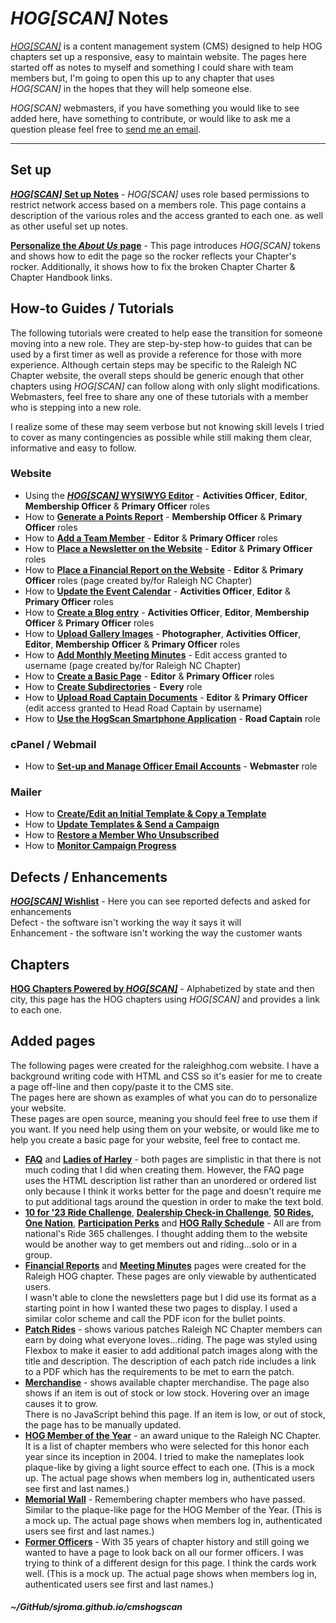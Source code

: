 
# _HOG\[SCAN\]_ Notes

<a href="https://www.hogscan.com" target="_blank">_HOG\[SCAN\]_</a> is a content management system (CMS) designed to help HOG chapters set up a responsive, easy to maintain website. The pages here started off as notes to myself and something I could share with team members but, I'm going to open this up to any chapter that uses _HOG\[SCAN\]_ in the hopes that they will help someone else.  

_HOG\[SCAN\]_ webmasters, if you have something you would like to see added here, have something to contribute, or would like to ask me a question please feel free to [send me an email](mailto:webmaster@raleighhog.com).  

---    
## Set up  
<a href="https://sjroma.github.io/cmshogscan/cmswebsite/" target="_blank">**_HOG\[SCAN\]_ Set up Notes**</a> - _HOG\[SCAN\]_ uses role based permissions to restrict network access based on a members role. This page contains a description of the various roles and the access granted to each one. as well as other useful set up notes.  

<a href="https://sjroma.github.io/cmshogscan/cmswebsite/personalize.html" target="_blank">**Personalize the _About Us_ page**</a> - This page introduces _HOG\[SCAN\]_ tokens and shows how to edit the page so the rocker reflects your Chapter's rocker. Additionally, it shows how to fix the broken Chapter Charter &amp; Chapter Handbook links.

## How-to Guides / Tutorials  
The following tutorials were created to help ease the transition for someone moving into a new role. They are step-by-step how-to guides that can be used by a first timer as well as provide a reference for those with more experience. Although certain steps may be specific to the Raleigh NC Chapter website, the overall steps should be generic enough that other chapters using _HOG\[SCAN\]_ can follow along with only slight modifications.  
Webmasters, feel free to share any one of these tutorials with a member who is stepping into a new role.     

I realize some of these may seem verbose but not knowing skill levels I tried to cover as many contingencies as possible while still making them clear, informative and easy to follow.  
### Website 
* Using the <a href="https://sjroma.github.io/cmshogscan/updateralhog/procedures/stepsWysiwygEditor.html" target="_blank">**_HOG\[SCAN\]_ WYSIWYG Editor**</a> - **Activities Officer**, **Editor**, **Membership Officer** & **Primary Officer** roles
* How to <a href="https://sjroma.github.io/cmshogscan/updateralhog/procedures/stepsParticipateReportIndiv.html" target="_blank">**Generate a Points Report**</a> - **Membership Officer** & **Primary Officer** roles  
* How to <a href="https://sjroma.github.io/cmshogscan/updateralhog/procedures/stepsAddTeamMember.html" target="_blank">**Add a Team Member**</a> - **Editor** & **Primary Officer** roles   
* How to <a href="https://sjroma.github.io/cmshogscan/updateralhog/procedures/stepsNewslettersUpdate.html" target="_blank">**Place a Newsletter on the Website**</a> - **Editor** & **Primary Officer** roles    
* How to <a href="https://sjroma.github.io/cmshogscan/updateralhog/procedures/stepsFinancialReport.html" target="_blank">**Place a Financial Report on the Website**</a> - **Editor** & **Primary Officer** roles (page created by/for Raleigh NC Chapter)  
* How to <a href="https://sjroma.github.io/cmshogscan/updateralhog/procedures/stepsEventCalUpdate.html" target="_blank">**Update the Event Calendar**</a> - **Activities Officer**, **Editor** & **Primary Officer** roles    
* How to <a href="https://sjroma.github.io/cmshogscan/updateralhog/procedures/stepsBlogCreate.html" target="_blank">**Create a Blog entry**</a> - **Activities Officer**, **Editor**, **Membership Officer** & **Primary Officer** roles    
* How to <a href="https://sjroma.github.io/cmshogscan/updateralhog/procedures/stepsGalleriesAdd.html" target="_blank">**Upload Gallery Images**</a> - **Photographer**, **Activities Officer**, **Editor**, **Membership Officer** & **Primary Officer** roles  
* How to <a href="https://sjroma.github.io/cmshogscan/updateralhog/procedures/stepsMtgMinutesUpload.html" target="_blank">**Add Monthly Meeting Minutes**</a> - Edit access granted to username (page created by/for Raleigh NC Chapter)  
* How to <a href="https://sjroma.github.io/cmshogscan/updateralhog/procedures/stepsBasicPageCreate.html" target="_blank">**Create a Basic Page**</a> - **Editor** & **Primary Officer** roles  
* How to <a href="https://sjroma.github.io/cmshogscan/updateralhog/procedures/stepsCreateDirectory.html" target="_blank">**Create Subdirectories**</a> - **Every** role  
* How to <a href="https://sjroma.github.io/cmshogscan/updateralhog/procedures/stepsRoadCaptUploads.html" target="_blank">**Upload Road Captain Documents**</a> - **Editor** & **Primary Officer** (edit access granted to Head Road Captain by username) 
* How to <a href="https://sjroma.github.io/cmshogscan/hogscanapp/index.html" target="_blank">**Use the HogScan Smartphone Application**</a> - **Road Captain** role  

### cPanel / Webmail  
* How to <a href="https://sjroma.github.io/cmshogscan/updateralhog/procedures/stepsEmailAccts.html" target="_blank">**Set-up and Manage Officer Email Accounts**</a> - **Webmaster** role  

### Mailer  
* How to <a href="https://sjroma.github.io/cmshogscan/updateralhog/procedures/stepsMailerCreateTemplate.html" target="_blank">**Create/Edit an Initial Template &amp; Copy a Template**</a>  
* How to <a href="https://sjroma.github.io/cmshogscan/updateralhog/procedures/stepsHogscanMailer.html" target="_blank">**Update Templates &amp; Send a Campaign**</a>  
* How to <a href="https://sjroma.github.io/cmshogscan/updateralhog/procedures/stepsMailerRestoreUnsub.html" target="_blank">**Restore a Member Who Unsubscribed**</a>  
* How to <a href="https://sjroma.github.io/cmshogscan/updateralhog/procedures/comingSoon.html" target="_blank">**Monitor Campaign Progress**</a>  

## Defects / Enhancements  
<a href="https://sjroma.github.io/cmshogscan/cmswishlist" target="_blank">**_HOG\[SCAN\]_ Wishlist**</a> - Here you can see reported defects and asked for enhancements  
Defect - the software isn't working the way it says it will  
Enhancement - the software isn't working the way the customer wants  

## Chapters  
<a href="https://sjroma.github.io/cmshogscan/chapters/" target="_blank">**HOG Chapters Powered by _HOG\[SCAN\]_**</a> - Alphabetized by state and then city, this page has the HOG chapters using _HOG\[SCAN\]_ and provides a link to each one.  

## Added pages
The following pages were created for the raleighhog.com website. I have a background writing code with HTML and CSS so it's easier for me to create a page off-line and then copy/paste it to the CMS site.  
The pages here are shown as examples of what you can do to personalize your website.  
These pages are open source, meaning you should feel free to use them if you want. If you need help using them on your website, or would like me to help you create a basic page for your website, feel free to contact me.  
* <a href="https://www.raleighhog.com/frequently-asked-questions" target="_blank">**FAQ**</a> and <a href="https://www.raleighhog.com/ladies-harley" target="_blank">**Ladies of Harley**</a> - both pages are simplistic in that there is not much coding that I did when creating them. However, the FAQ page uses the HTML description list rather than an unordered or ordered list only because I think it works better for the page and doesn't require me to put additional tags around the question in order to make the text bold.  
* <a href="https://www.raleighhog.com/10-23-ride-challenge-destinations" target="_blank">**10 for '23 Ride Challenge**</a>, <a href="https://www.raleighhog.com/dealership-check-challenge" target="_blank">**Dealership Check-in Challenge**</a>, <a href="https://www.raleighhog.com/50-rides-one-nation" target="_blank">**50 Rides, One Nation**</a>, <a href="https://www.raleighhog.com/ride-365-participation-perks" target="_blank">**Participation Perks**</a> and <a href="https://www.raleighhog.com/2023-hog-rally-schedule" target="_blank">**HOG Rally Schedule**</a> - All are from national's Ride 365 challenges. I thought adding them to the website would be another way to get members out and riding...solo or in a group.  
* <a href="https://www.raleighhog.com/financial-reports" target="_blank">**Financial Reports**</a> and <a href="https://www.raleighhog.com/meeting-minutes" target="_blank">**Meeting Minutes**</a> pages were created for the Raleigh HOG chapter. These pages are only viewable by authenticated users.  
I wasn't able to clone the newsletters page but I did use its format as a starting point in how I wanted these two pages to display. I used a similar color scheme and call the PDF icon for the bullet points.  
* <a href="https://www.raleighhog.com/chapter-patch-rides" target="_blank">**Patch Rides**</a> - shows various patches Raleigh NC Chapter members can earn by doing what everyone loves...riding. The page was styled using Flexbox to make it easier to add additional patch images along with the title and description. The description of each patch ride includes a link to a PDF which has the requirements to be met to earn the patch.  
* <a href="https://sjroma.github.io/cmshogscan/pagesralhog/merchandise" target="_blank">**Merchandise**</a> - shows available chapter merchandise. The page also shows if an item is out of stock or low stock. Hovering over an image causes it to grow.  
  There is no JavaScript behind this page. If an item is low, or out of stock, the page has to be manually updated.  
* <a href="https://sjroma.github.io/cmshogscan/pagesralhog/hmoy" target="_blank">**HOG Member of the Year**</a> - an award unique to the Raleigh NC Chapter. It is a list of chapter members who were selected for this honor each year since its inception in 2004. I tried to make the nameplates look plaque-like by giving a light source effect to each one. (This is a mock up. The actual page shows when members log in, authenticated users see first and last names.)  
* <a href="https://sjroma.github.io/cmshogscan/pagesralhog/memorial" target="_blank">**Memorial Wall**</a> - Remembering chapter members who have passed. Similar to the plaque-like page for the HOG Member of the Year. (This is a mock up. The actual page shows when members log in, authenticated users see first and last names.)  
* <a href="https://sjroma.github.io/cmshogscan/pagesralhog/pastofficers" target="_blank">**Former Officers**</a> - With 35 years of chapter history and still going we wanted to have a page to look back on all our former officers. I was trying to think of a different design for this page. I think the cards work well. (This is a mock up. The actual page shows when members log in, authenticated users see first and last names.)  

##### ~/GitHub/sjroma.github.io/cmshogscan  